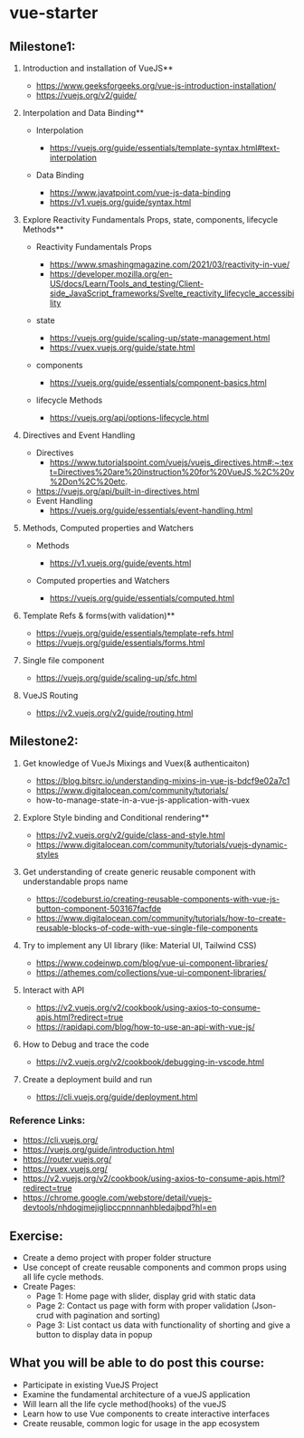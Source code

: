 # vue-starter

## Milestone1:

1. Introduction and installation of VueJS\*\*

   - https://www.geeksforgeeks.org/vue-js-introduction-installation/
   - https://vuejs.org/v2/guide/

2. Interpolation and Data Binding\*\*

   - Interpolation

     - https://vuejs.org/guide/essentials/template-syntax.html#text-interpolation

   - Data Binding
     - https://www.javatpoint.com/vue-js-data-binding
     - https://v1.vuejs.org/guide/syntax.html

3. Explore Reactivity Fundamentals Props, state, components, lifecycle Methods\*\*

   - Reactivity Fundamentals Props

     - https://www.smashingmagazine.com/2021/03/reactivity-in-vue/
     - https://developer.mozilla.org/en-US/docs/Learn/Tools_and_testing/Client-side_JavaScript_frameworks/Svelte_reactivity_lifecycle_accessibility

   - state

     - https://vuejs.org/guide/scaling-up/state-management.html
     - https://vuex.vuejs.org/guide/state.html

   - components

     - https://vuejs.org/guide/essentials/component-basics.html

   - lifecycle Methods
     - https://vuejs.org/api/options-lifecycle.html

4. Directives and Event Handling

   - Directives
     - https://www.tutorialspoint.com/vuejs/vuejs_directives.htm#:~:text=Directives%20are%20instruction%20for%20VueJS,%2C%20v%2Don%2C%20etc.
   - https://vuejs.org/api/built-in-directives.html
   - Event Handling
     - https://vuejs.org/guide/essentials/event-handling.html

5. Methods, Computed properties and Watchers

   - Methods

     - https://v1.vuejs.org/guide/events.html

   - Computed properties and Watchers
     - https://vuejs.org/guide/essentials/computed.html

6. Template Refs & forms(with validation)\*\*

   - https://vuejs.org/guide/essentials/template-refs.html
   - https://vuejs.org/guide/essentials/forms.html

7. Single file component

   - https://vuejs.org/guide/scaling-up/sfc.html

8. VueJS Routing
   - https://v2.vuejs.org/v2/guide/routing.html

## Milestone2:

1. Get knowledge of VueJs Mixings and Vuex(& authenticaiton)

   - https://blog.bitsrc.io/understanding-mixins-in-vue-js-bdcf9e02a7c1
   - https://www.digitalocean.com/community/tutorials/
   - how-to-manage-state-in-a-vue-js-application-with-vuex

2. Explore Style binding and Conditional rendering\*\*

   - https://v2.vuejs.org/v2/guide/class-and-style.html
   - https://www.digitalocean.com/community/tutorials/vuejs-dynamic-styles

3. Get understanding of create generic reusable component with understandable props name

   - https://codeburst.io/creating-reusable-components-with-vue-js-button-component-503167facfde
   - https://www.digitalocean.com/community/tutorials/how-to-create-reusable-blocks-of-code-with-vue-single-file-components

4. Try to implement any UI library (like: Material UI, Tailwind CSS)

   - https://www.codeinwp.com/blog/vue-ui-component-libraries/
   - https://athemes.com/collections/vue-ui-component-libraries/

5. Interact with API

   - https://v2.vuejs.org/v2/cookbook/using-axios-to-consume-apis.html?redirect=true
   - https://rapidapi.com/blog/how-to-use-an-api-with-vue-js/

6. How to Debug and trace the code

   - https://v2.vuejs.org/v2/cookbook/debugging-in-vscode.html

7. Create a deployment build and run
   - https://cli.vuejs.org/guide/deployment.html

### Reference Links:

- https://cli.vuejs.org/
- https://vuejs.org/guide/introduction.html
- https://router.vuejs.org/
- https://vuex.vuejs.org/
- https://v2.vuejs.org/v2/cookbook/using-axios-to-consume-apis.html?redirect=true
- https://chrome.google.com/webstore/detail/vuejs-devtools/nhdogjmejiglipccpnnnanhbledajbpd?hl=en

## Exercise:

- Create a demo project with proper folder structure
- Use concept of create reusable components and common props using all life cycle methods.
- Create Pages:
  - Page 1: Home page with slider, display grid with static data
  - Page 2: Contact us page with form with proper validation (Json- crud with pagination and sorting)
  - Page 3: List contact us data with functionality of shorting and give a button to display data in popup

## What you will be able to do post this course:

- Participate in existing VueJS Project
- Examine the fundamental architecture of a vueJS application
- Will learn all the life cycle method(hooks) of the vueJS
- Learn how to use Vue components to create interactive interfaces
- Create reusable, common logic for usage in the app ecosystem
